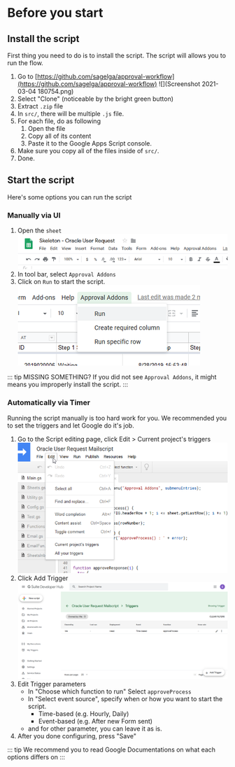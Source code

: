 # Before you start
## Install the script
First thing you need to do is to install the script. The script will allows you to run the flow.
1. Go to [https://github.com/sagelga/approval-workflow](https://github.com/sagelga/approval-workflow)
    ![](Screenshot 2021-03-04 180754.png)
2. Select "Clone" (noticeable by the bright green button)
3. Extract `.zip` file
4. In `src/`, there will be multiple `.js` file. 
5. For each file, do as following
    1. Open the file
    2. Copy all of its content
    3. Paste it to the Google Apps Script console.
6. Make sure you copy all of the files inside of `src/`.
7. Done.

## Start the script
Here's some options you can run the script 

### Manually via UI
1. Open the `sheet`
![](docs/approval-workflow/docs/overall/src/firefox_rqrWTbHsaN.png)
2. In tool bar, select `Approval Addons`
3. Click on `Run` to start the script.
![](docs/approval-workflow/docs/overall/src/firefox_sNaRKZXHbL.png)

::: tip MISSING SOMETHING?
If you did not see `Approval Addons`, it might means you improperly install the script.
:::

### Automatically via Timer 
Running the script manually is too hard work for you. We recommended you to set the triggers and let Google do it's job. 
1. Go to the Script editing page, click Edit > Current project's triggers
    ![](docs/approval-workflow/docs/overall/src/script-edit.png)
2. Click Add Trigger
    ![](docs/approval-workflow/docs/overall/src/developer-hub-triggers.png)
3. Edit Trigger parameters 
    - In "Choose which function to run" Select `approveProcess`
    - In "Select event source", specify when or how you want to start the script.
        - Time-based (e.g. Hourly, Daily)
        - Event-based (e.g. After new Form sent)
    - and for other parameter, you can leave it as is.
4. After you done configuring, press "Save" 
    
::: tip
We recommend you to read Google Documentations on what each options differs on
:::
